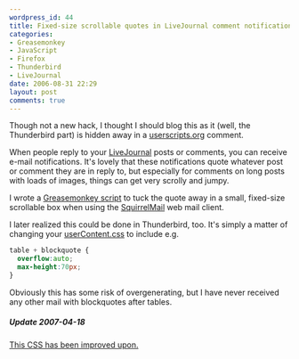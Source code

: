 ```yaml
---
wordpress_id: 44
title: Fixed-size scrollable quotes in LiveJournal comment notification mails
categories:
- Greasemonkey
- JavaScript
- Firefox
- Thunderbird
- LiveJournal
date: 2006-08-31 22:29
layout: post
comments: true
---
```

Though not a new hack, I thought I should blog this as it (well, the Thunderbird part) is hidden away in a <a href="http://userscripts.org/">userscripts.org</a> comment.

When people reply to your <a href="http://www.livejournal.com/">LiveJournal</a> posts or comments, you can receive e-mail notifications. It's lovely that these notifications quote whatever post or comment they are in reply to, but especially for comments on long posts with loads of images, things can get very scrolly and jumpy.

I wrote a <a href="http://userscripts.org/scripts/show/1562">Greasemonkey script</a> to tuck the quote away in a small, fixed-size scrollable box when using the <a href="http://www.squirrelmail.org/">SquirrelMail</a> web mail client.

I later realized this could be done in Thunderbird, too. It's simply a matter of changing your <a href="http://www.mozilla.org/support/thunderbird/edit#content">userContent.css</a> to include e.g.

``` css
table + blockquote {
  overflow:auto;
  max-height:70px;
}
```
Obviously this has some risk of overgenerating, but I have never received any other mail with blockquotes after tables.

<div class="updated">
<h5>Update 2007-04-18</h5>
<a href="http://henrik.nyh.se/2007/04/livejournal-comment-notification-scrollable-quotes">This CSS has been improved upon.</a>
</div>
